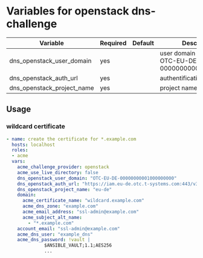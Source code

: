# Variables for openstack dns-challenge

| Variable                            | Required | Default | Description
|-------------------------------------|----------|---------|------------
| dns_openstack_user_domain           | yes      |         | user domain name like OTC-EU-DE-00000000001000000000
| dns_openstack_auth_url              | yes      |         | authentification api-url
| dns_openstack_project_name          | yes      |         | project name

## Usage

### wildcard certificate

```yaml
- name: create the certificate for *.example.com
  hosts: localhost
  roles:
  - acme
  vars:
    acme_challenge_provider: openstack
    acme_use_live_directory: false
    dns_openstack_user_domain: "OTC-EU-DE-00000000001000000000"
    dns_openstack_auth_url: "https://iam.eu-de.otc.t-systems.com:443/v3"
    dns_openstack_project_name: "eu-de"
    domain:
      acme_certificate_name: "wildcard.example.com"
      acme_dns_zone: "example.com"
      acme_email_address: "ssl-admin@example.com"
      acme_subject_alt_name:
        - "*.example.com"
    account_email: "ssl-admin@example.com"
    acme_dns_user: "example_dns"
    acme_dns_password: !vault |
              $ANSIBLE_VAULT;1.1;AES256
              ...
```

